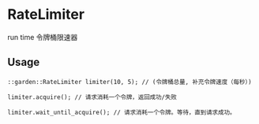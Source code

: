 # RateLimiter
run time 令牌桶限速器

## Usage
```
::garden::RateLimiter limiter(10, 5); // (令牌桶总量, 补充令牌速度（每秒）)

limiter.acquire(); // 请求消耗一个令牌，返回成功/失败

limiter.wait_until_acquire(); // 请求消耗一个令牌。等待，直到请求成功。
```

